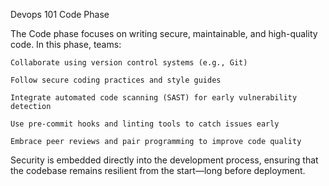Devops 101 Code Phase

The Code phase focuses on writing secure, maintainable, and high-quality code. In this phase, teams:

    Collaborate using version control systems (e.g., Git)

    Follow secure coding practices and style guides

    Integrate automated code scanning (SAST) for early vulnerability detection

    Use pre-commit hooks and linting tools to catch issues early

    Embrace peer reviews and pair programming to improve code quality

Security is embedded directly into the development process, ensuring that the codebase remains resilient from the start—long before deployment.